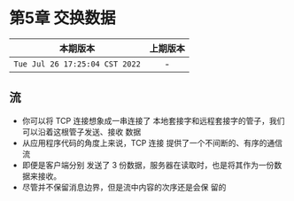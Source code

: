 # 第5章 交换数据

|本期版本| 上期版本
|:---:|:---:
`Tue Jul 26 17:25:04 CST 2022` | -

## 流

* 你可以将 TCP 连接想象成一串连接了 本地套接字和远程套接字的管子，我们可以沿着这根管子发送、接收 数据
* 从应用程序代码的角度上来说，TCP 连接 提供了一个不间断的、有序的通信流
* 即便是客户端分别 发送了 3 份数据，服务器在读取时，也是将其作为一份数据来接收。
* 尽管并不保留消息边界，但是流中内容的次序还是会保 留的

